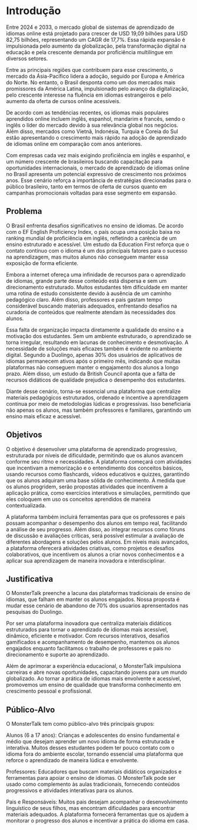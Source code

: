 # Introdução

Entre 2024 e 2033, o mercado global de sistemas de aprendizado de idiomas online está projetado para crescer de USD 19,09 bilhões para USD 82,75 bilhões, representando um CAGR de 17,7%. Essa rápida expansão é impulsionada pelo aumento da globalização, pela transformação digital na educação e pela crescente demanda por proficiência multilíngue em diversos setores.

Entre as principais regiões que contribuem para esse crescimento, o mercado da Ásia-Pacífico lidera a adoção, seguido por Europa e América do Norte. No entanto, o Brasil desponta como um dos mercados mais promissores da América Latina, impulsionado pelo avanço da digitalização, pelo crescente interesse na fluência em idiomas estrangeiros e pelo aumento da oferta de cursos online acessíveis.

De acordo com as tendências recentes, os idiomas mais populares aprendidos online incluem inglês, espanhol, mandarim e francês, sendo o inglês o líder do mercado devido à sua relevância global nos negócios. Além disso, mercados como Vietnã, Indonésia, Turquia e Coreia do Sul estão apresentando o crescimento mais rápido na adoção de aprendizado de idiomas online em comparação com anos anteriores.

Com empresas cada vez mais exigindo proficiência em inglês e espanhol, e um número crescente de brasileiros buscando capacitação para oportunidades internacionais, o mercado de aprendizado de idiomas online no Brasil apresenta um potencial expressivo de crescimento nos próximos anos. Esse cenário reforça a importância de estratégias direcionadas para o público brasileiro, tanto em termos de oferta de cursos quanto em campanhas promocionais voltadas para esse segmento em expansão.


## Problema

O Brasil enfrenta desafios significativos no ensino de idiomas. De acordo com o EF English Proficiency Index, o país ocupa uma posição baixa no ranking mundial de proficiência em inglês, refletindo a carência de um ensino estruturado e acessível. Um estudo da Education First reforça que o contato contínuo com o idioma é um dos principais fatores para o sucesso na aprendizagem, mas muitos alunos não conseguem manter essa exposição de forma eficiente.

Embora a internet ofereça uma infinidade de recursos para o aprendizado de idiomas, grande parte desse conteúdo está dispersa e sem um direcionamento estruturado. Muitos estudantes têm dificuldade em manter uma rotina de estudo consistente devido à ausência de um caminho pedagógico claro. Além disso, professores e pais gastam tempo considerável buscando materiais adequados, enfrentando desafios na curadoria de conteúdos que realmente atendam às necessidades dos alunos.

Essa falta de organização impacta diretamente a qualidade do ensino e a motivação dos estudantes. Sem um ambiente estruturado, o aprendizado se torna irregular, resultando em lacunas de conhecimento e desmotivação. A necessidade de soluções mais eficazes também é evidente no ambiente digital. Segundo a Duolingo, apenas 30% dos usuários de aplicativos de idiomas permanecem ativos após o primeiro mês, indicando que muitas plataformas não conseguem manter o engajamento dos alunos a longo prazo. Além disso, um estudo da British Council aponta que a falta de recursos didáticos de qualidade prejudica o desempenho dos estudantes.

Diante desse cenário, torna-se essencial uma plataforma que centralize materiais pedagógicos estruturados, ordenado e incentive a aprendizagem contínua por meio de metodologias lúdicas e progressivas. Isso beneficiaria não apenas os alunos, mas também professores e familiares, garantindo um ensino mais eficaz e acessível.

## Objetivos

O objetivo é desenvolver uma plataforma de aprendizado progressivo, estruturada por níveis de dificuldade, permitindo que os alunos avancem conforme seu ritmo e necessidades. A plataforma começará com atividades que incentivam a memorização e o entendimento dos conceitos básicos, usando recursos como flashcards, vídeos educativos e quizzes, garantindo que os alunos adquiram uma base sólida de conhecimento. À medida que os alunos progridem, serão propostas atividades que incentivem a aplicação prática, como exercícios interativos e simulações, permitindo que eles coloquem em uso os conceitos aprendidos de maneira contextualizada.

A plataforma também incluirá ferramentas para que os professores e pais possam acompanhar o desempenho dos alunos em tempo real, facilitando a análise de seu progresso. Além disso, ao integrar recursos como fóruns de discussão e avaliações críticas, será possível estimular a avaliação de diferentes abordagens e soluções pelos alunos. Em níveis mais avançados, a plataforma oferecerá atividades criativas, como projetos e desafios colaborativos, que incentivem os alunos a criar novos conhecimentos e a aplicar sua aprendizagem de maneira inovadora e interdisciplinar.

## Justificativa

O MonsterTalk preenche a lacuna das plataformas tradicionais de ensino de idiomas, que falham em manter os alunos engajados. Nossa proposta é mudar esse cenário de abandono de 70% dos usuarios aprensentados nas pesquisas do Duolingo.

Por ser uma plataforma inovadora que centraliza materiais didáticos estruturados para tornar o aprendizado de idiomas mais acessível, dinâmico, eficiente e motivador. Com recursos interativos, desafios gamificados e acompanhamento de desempenho, mantemos os alunos engajados enquanto facilitamos o trabalho de professores e pais no direcionamento e suporte ao aprendizado.

Além de aprimorar a experiência educacional, o MonsterTalk impulsiona carreiras e abre novas oportunidades, capacitando jovens para um mundo globalizado. Ao tornar a prática de idiomas mais envolvente e acessível, promovemos um ensino de qualidade que transforma conhecimento em crescimento pessoal e profissional.

## Público-Alvo

O MonsterTalk tem como público-alvo três principais grupos:

Alunos (6 a 17 anos): Crianças e adolescentes do ensino fundamental e médio que desejam aprender um novo idioma de forma estruturada e interativa. Muitos desses estudantes podem ter pouco contato com o idioma fora do ambiente escolar, tornando essencial uma plataforma que reforce o aprendizado de maneira lúdica e envolvente.

Professores: Educadores que buscam materiais didáticos organizados e ferramentas para apoiar o ensino de idiomas. O MonsterTalk pode ser usado como complemento às aulas tradicionais, fornecendo conteúdos progressivos e atividades interativas para os alunos.

Pais e Responsáveis: Muitos pais desejam acompanhar o desenvolvimento linguístico de seus filhos, mas encontram dificuldades para encontrar materiais adequados. A plataforma fornecerá ferramentas que os ajudem a monitorar o progresso dos alunos e incentivar a prática do idioma em casa.
